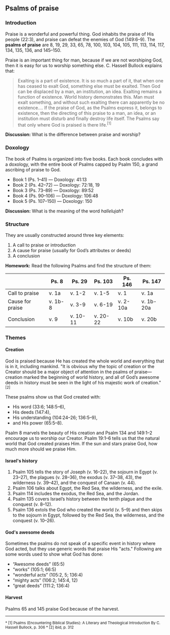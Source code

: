 ## Psalms of praise

### Introduction

Praise is a wonderful and powerful thing. God inhabits the praise of His people (22:3), and praise can defeat the enemies of God (149:6–9). The **psalms of praise** are 8, 19, 29, 33, 65, 78, 100, 103, 104, 105, 111, 113, 114, 117, 134, 135, 136, and 145–150.

Praise is an important thing for man, because if we are not worshiping God, then it is easy for us to worship something else. C. Hassell Bullock explains that:

> Exalting is a part of existence. It is so much a part of it, that when one has ceased to exalt God, something else must be exalted. Then God can be displaced by a man, an institution, an idea. Exalting remains a function of existence. World history demonstrates this. Man must exalt something, and without such exalting there can apparently be no existence.... If the praise of God, as the Psalms express it, belongs to existence, then the directing of this praise to a man, an idea, or an institution must disturb and finally destroy life itself. The Psalms say that only where God is praised is there life.<sup>[1]</sup>

**Discussion:** What is the difference between praise and worship?

### Doxology

The book of Psalms is organized into five books. Each book concludes with a doxology, with the entire book of Psalms capped by Psalm 150, a grand ascribing of praise to God.

- Book 1 (Ps. 1–41) — Doxology: 41:13
- Book 2 (Ps. 42–72) — Doxology: 72:18, 19
- Book 3 (Ps. 73–89) — Doxology: 89:52
- Book 4 (Ps. 90–106) — Doxology: 106:48
- Book 5 (Ps. 107–150) — Doxology: 150

**Discussion:** What is the meaning of the word _hallelujah_?

### Structure

They are usually constructed around three key elements:

1. A call to praise or introduction
2. A cause for praise (usually for God’s attributes or deeds)
3. A conclusion

**Homework:** Read the following Psalms and find the structure of them:

|                  | Ps. 8   | Ps. 29                                | Ps. 103                               | Ps. 146                               | Ps. 147                             |
| ---------------- | ------- | ------------------------------------- | ------------------------------------- | ------------------------------------- | ----------------------------------- |
| Call to praise   | v. 1a   | <span class='teacher'>v. 1-2</span>   | <span class='teacher'>v. 1-5</span>   | <span class='teacher'>v. 1</span>     | <span class='teacher'>v. 1a</span>  |
| Cause for praise | v. 1b-8 | <span class='teacher'>v. 3-9</span>   | <span class='teacher'>v. 6-19</span>  | <span class='teacher'>v. 2-10a</span> | <span>v. 1b-20a</span>              |
| Conclusion       | v. 9    | <span class='teacher'>v. 10-11</span> | <span class='teacher'>v. 20-22</span> | <span class='teacher'>v. 10b</span>   | <span class='teacher'>v. 20b</span> |

### Themes

#### Creation

God is praised because He has created the whole world and everything that is in it, including mankind. "It is obvious why the topic of creation or the Creator should be a major object of attention in the psalms of praise—creation marked the beginning of world history, and all of God’s awesome deeds in history must be seen in the light of his majestic work of creation."<sup>[2]</sup>

These psalms show us that God created with:

- His word (33:6; 148:5–6),
- His deeds (147:4),
- His understanding (104:24–26; 136:5–9),
- and His power (65:5–8).

Psalm 8 marvels the beauty of His creation and Psalm 134 and 149:1–2 encourage us to worship our Creator. Psalm 19:1–6 tells us that the natural world that God created praises Him. If the sun and stars praise God, how much more should we praise Him.

#### Israel's history

1. Psalm 105 tells the story of Joseph (v. 16–22), the sojourn in Egypt (v. 23–27), the plagues (v. 28–36), the exodus (v. 37–38, 43), the wilderness (v. 39–42), and the conquest of Canaan (v. 44).
2. Psalm 106 talks about Egypt, the Red Sea, the wilderness, and the exile.
3. Psalm 114 includes the exodus, the Red Sea, and the Jordan.
4. Psalm 135 covers Israel’s history between the tenth plague and the conquest (v. 8–12).
5. Psalm 136 extols the God who created the world (v. 5–9) and then skips to the sojourn in Egypt, followed by the Red Sea, the wilderness, and the conquest (v. 10–26).

#### God's awesome deeds

Sometimes the psalms do not speak of a specific event in history where God acted, but they use generic words that praise His "acts." Following are some words used to show what God has done:

- “Awesome deeds” (65:5)
- “works” (105:1; 66:5)
- “wonderful acts” (105:2, 5; 136:4)
- “mighty acts” (106:2; 145:4, 12)
- “great deeds” (111:2; 136:4)

#### Harvest

Psalms 65 and 145 praise God because of the harvest.

<hr />

<small>
* [1] Psalms (Encountering Biblical Studies): A Literary and Theological Introduction By C. Hassell Bullock, p. 306
* [2] ibid, p. 312
</small>

<!-- It is difficult to identify the life situation of these psalms. Some may have been written specifically for temple worship (for example, Ps 136), while others were personal expressions of gratitude for God’s mighty deeds and goodness (perhaps Ps 8), and later incorporated in temple worship, if they were incorporated at all. We should not assume that all of the psalms were used in the temple. In a sense the psalms were the “hymnbook” of the temple, but not in the sense that a modern hymnbook is written for the express purpose of worship in the church. The Psalter was a book of corporate and private worship. The psalms were written both for private and public use, and psalms in each category moved in the other direction, from private to public, and from public to private. ---Encountering the Bible, p. 309-->

<!--"Hans-Joachim Kraus... gives a helpful breakdown of the psalms of praise. His list is the following: Psalms 8, 19A, 29, 33, 47, 65, 66A, 68, 93, 96, 97, 98, 99, 100, 104, 105, 106, 111, 113, 114, 117, 134, 135, 136, 145, 146, 147, 148, 149, 150. They fall into two divisions":

1. those hymns that can be differentiated by form-critical methods:
	1. The imperative hymn, modeled on that of Exodus 15:21. The reason for praising is characteristically introduced by the word “because” (Hebrew ki). These include Psalms 96, 98, 100, and 136.
	2. The participial hymn, which has its examples in Isaiah 40–55.
	3. The hymn of the individual, examples of which are Psalms 8 and 104.
2. those hymns that must be differentiated by theme rather than form:
	1. Psalms of praise of the Creator: Psalms 8, 19A, 33, 104, and 136.
	2. Psalms of Yahweh as king: Psalms 47, 93, 96, 97, 98, and 99.
	3. Harvest psalms: Psalms 65 and 145.
	4. Historical psalms: Psalms 105; 106; 114; 135; 136.
	5. Entrance psalms: Psalms 24, 95, and 100.<sup>[2]</sup>-->
